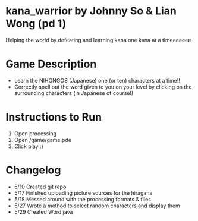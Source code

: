 # kana_warrior by Johnny So & Lian Wong (pd 1)
Helping the world by defeating and learning kana one kana at a timeeeeeee

# Game Description
- Learn the NIHONGOS (Japanese) one (or ten) characters at a time!!
- Correctly spell out the word given to you on your level by clicking on the surrounding characters (in Japanese of course!)

# Instructions to Run
1) Open processing
2) Open /game/game.pde
3) Click play :)

# Changelog
- 5/10 Created git repo
- 5/17 Finished uploading picture sources for the hiragana
- 5/18 Messed around with the processing formats & files
- 5/27 Wrote a method to select random characters and display them
- 5/29 Created Word.java 
